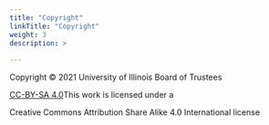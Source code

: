 ```yaml
---
title: "Copyright"
linkTitle: "Copyright"
weight: 3
description: >
  
---
```




Copyright © 2021 University of Illinois Board of Trustees

[CC\-BY\-SA 4\.0](https://creativecommons.org/licenses/by-sa/4.0/legalcode)This work is licensed under a

Creative Commons Attribution Share Alike 4\.0 International license

